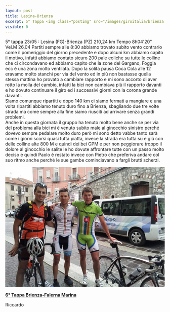 ```yaml
---
layout: post
title: Lesina-Brienza
excerpt: 5° Tappa <img class="postimg" src="/images/giroitalia/brienza.jpg">
visible: 0
---
```


5° tappa 23/05 : Lesina (FG)-Brienza (PZ) 210,24 km Tempo 8h04'20" Vel.M 26,04
Partiti sempre alle 8:30 abbiamo trovato subito vento contrario come il pomeriggio del giorno precedente e dopo alcuni km abbiamo capito il motivo, infatti abbiamo contato sicuro 200 pale eoliche su tutte le colline che ci circondavano ed abbiamo capito che la zone del Gargano, Foggia ecc è una zona molto ventilata. Dopo la solita pausa Coca Cola alle 12 eravamo molto stanchi per via del vento ed in più non bastasse quella stessa mattina ho provato a cambiare rapporto e mi sono accorto di aver rotto la molla del cambio, infatti la bici non cambiava più il rapporto davanti e ho dovuto continuare il giro ed i successivi giorni con la corona grande davanti.<br>
Siamo comunque ripartiti e dopo 140 km ci siamo fermati a mangiare e una volta ripartiti abbiamo tenuto duro fino  a Brienza, sbagliando due tre volte strada ma come sempre alla fine siamo riusciti ad arrivare senza grandi problemi.<br>
Anche in questa giornata il gruppo ha tenuto molto bene anche se per via del problema alla bici mi è venuto subito male al ginocchio sinistro perché dovevo sempre pedalare molto duro però mi sono detto vabbe tanto sarà come i giorni scorsi quasi tutta piatta, invece la strada era tutta su e giù con delle colline alte 800 M e quindi dei bei GPM e per non peggiorare troppo il dolore al ginocchio le salite le ho dovute affrontare tutte con un passo molto deciso e quindi Paolo è restato invece con Pietro che preferiva andare col suo ritmo anche perché le sue gambe cominciavano a fargli brutti scherzi.<br>

<a href="/images/giroitalia/brienza.jpg"><img class="postimg" src="/images/giroitalia/brienza.jpg"></a>
<a href="/2014/05/26/6Tappa"><P class="correlatedPost"><b>6° Tappa Brienza-Falerna Marina</b></P></a>
Riccardo 
